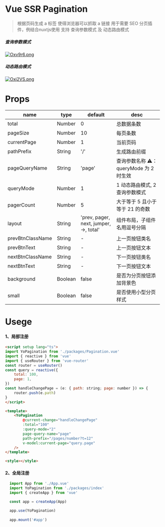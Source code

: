 # Vue SSR Pagination 
> 根据页码生成 a 标签 使得浏览器可以抓取 a 链接
> 用于需要 SEO 分页插件，例结合nuxtjs使用
> 支持 查询参数模式 及 动态路由模式

##### 查询参数模式
[![Oxv9r6.png](https://s1.ax1x.com/2022/05/22/Oxv9r6.png)](https://s1.ax1x.com/2022/05/22/Oxv9r6.png)

##### 动态路由模式
[![Oxj2VS.png](https://s1.ax1x.com/2022/05/22/Oxj2VS.png)](https://s1.ax1x.com/2022/05/22/Oxj2VS.png)

# Props
| name    | type  | default |  desc  |
| --------   | ----- | ---- | ---- |
| total      | Number   | 0 | 总数据条数    |
| pageSize   |   Number   | 10 | 每页条数   |
| currentPage |    Number    | 1 | 当前页码  |
| pathPrefix |    String    | '/'  | 生成路由前缀  |
| pageQueryName |    String  | 'page' |  查询参数名称 ⚠️：queryMode 为 2 时生效  |
| queryMode |    Number    | 1 |   1 动态路由模式, 2 查询参数模式  |
| pagerCount | Number | 5 |  大于等于 5 且小于等于 21 的奇数 |
| layout | String| 'prev, pager, next, jumper, ->, total' | 组件布局，子组件名用逗号分隔 |
| prevBtnClassName | String | - | 上一页按钮类名 |
| prevBtnText | String | - | 上一页按钮文本 |
| nextBtnClassName | String | - | 下一页按钮类名 |
| nextBtnText | String | - | 下一页按钮文本 |
| background | Boolean | false | 是否为分页按钮添加背景色 |
| small | Boolean | false | 是否使用小型分页样式 |


# Usege

#### 1、局部注册
```html
<script setup lang="ts">
import YoPagination from './packages/Pagination.vue'
import { reactive } from 'vue'
import { useRouter } from 'vue-router'
const router = useRouter()
const query = reactive({
    total: 100,
    page: 1,
})
const handleChangePage = (e: { path: string; page: number }) => {
    router.push(e.path)
}
</script>

<template>
    <YoPagination
        @current-change="handleChangePage"
        :total="100"
        :query-mode="2"
        page-query-name="page"
        path-prefix="/pages/number?t=12"
        v-model:current-page="query.page"
    />
</template>

<style></style>

```

#### 2、全局注册
```js
  import App from './App.vue'
  import YoPagination from './packages/index'
  import { createApp } from 'vue'

  const app = createApp(App)

  app.use(YoPagination)
  
  app.mount('#app')
```